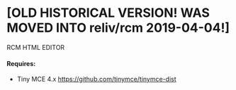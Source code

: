 [OLD HISTORICAL VERSION! WAS MOVED INTO reliv/rcm 2019-04-04!] 
===============

RCM HTML EDITOR

#### Requires: ####

 - Tiny MCE 4.x https://github.com/tinymce/tinymce-dist
